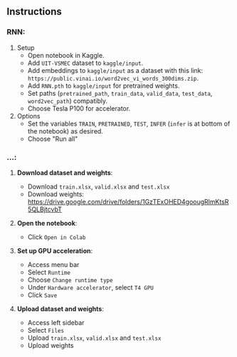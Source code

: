## Instructions

### RNN:
1. Setup
   - Open notebook in Kaggle.
   - Add `UIT-VSMEC` dataset to `kaggle/input`.
   - Add embeddings to `kaggle/input` as a dataset with this link: `https://public.vinai.io/word2vec_vi_words_300dims.zip`.
   - Add `RNN.pth` to `kaggle/input` for pretrained weights.
   - Set paths (`pretrained_path`, `train_data`, `valid_data`, `test_data`, `word2vec_path`) compatibly. 
   - Choose Tesla P100 for accelerator.
2. Options
   - Set the variables `TRAIN`, `PRETRAINED`, `TEST`, `INFER`  (`infer` is at bottom of the notebook) as desired.
   - Choose "Run all"

### ...:
1. **Download dataset and weights**:
   - Download `train.xlsx`, `valid.xlsx` and `test.xlsx`
   - Download weights: https://drive.google.com/drive/folders/1GzTExOHED4goougRlmKtsR5QLBjtcvbT

2. **Open the notebook**:
   - Click `Open in Colab`

3. **Set up GPU acceleration**:
   - Access menu bar
   - Select `Runtime`
   - Choose `Change runtime type`
   - Under `Hardware accelerator`, select `T4 GPU`
   - Click `Save`

4. **Upload dataset and weights**:
   - Access left sidebar
   - Select `Files`
   - Upload `train.xlsx`, `valid.xlsx` and `test.xlsx`
   - Upload weights
